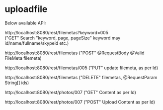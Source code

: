 # uploadfile
Below available API:

http://localhost:8080/rest/filemetas?keyword=005  
("GET" Search "keyword, page, pageSize" keyword may id/name/fullname/skypeid etc.)

http://localhost:8080/rest/filemetas 
("POST" @RequestBody @Valid FileMeta filemeta)

http://localhost:8080/rest/filemetas/005 
("PUT" update filemeta, as per Id)

http://localhost:8080/rest/filemetas 
("DELETE" filemetas, @RequestParam String[] ids)

http://localhost:8080/rest/photos/007 
("GET" Content as per Id)

http://localhost:8080/rest/photos/007 
("POST" Upload Content as per Id)
